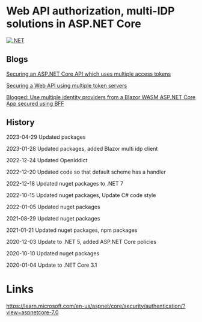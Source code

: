 # Web API authorization, multi-IDP solutions in ASP.NET Core

[![.NET](https://github.com/damienbod/ApiJwtWithTwoSts/actions/workflows/dotnet.yml/badge.svg)](https://github.com/damienbod/ApiJwtWithTwoSts/actions/workflows/dotnet.yml)

## Blogs

[Securing an ASP.NET Core API which uses multiple access tokens](https://damienbod.com/2020/12/03/securing-an-asp-net-core-api-which-uses-multiple-access-tokens/)

[Securing a Web API using multiple token servers](https://damienbod.com/2019/10/25/securing-a-web-api-using-multiple-token-servers/)

[Blogged: Use multiple identity providers from a Blazor WASM ASP.NET Core App secured using BFF](https://damienbod.com/2023/02/14/use-multiple-identity-providers-from-a-blazor-wasm-asp-net-core-app-secured-using-bff/)

## History

2023-04-29 Updated packages

2023-01-28 Updated packages, added Blazor multi idp client

2022-12-24 Updated OpenIddict

2022-12-20 Updated code so that default scheme has a handler

2022-12-18 Updated nuget packages to .NET 7

2022-10-15 Updated nuget packages, Update C# code style

2022-01-05 Updated nuget packages

2021-08-29 Updated nuget packages

2021-01-21 Updated nuget packages, npm packages

2020-12-03 Update to .NET 5, added ASP.NET Core policies

2020-10-10 Updated nuget packages

2020-01-04 Update to .NET Core 3.1

# Links

https://learn.microsoft.com/en-us/aspnet/core/security/authentication/?view=aspnetcore-7.0
